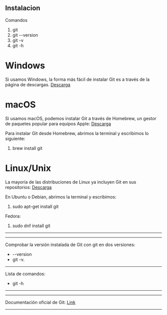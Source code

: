 ## Instalacion
Comandos
1) git
2) git --version
3) git -v
4) git -h

# Windows
Si usamos Windows, la forma más fácil de instalar Git es
a través de la página de descargas.
[Descarga](https://git-scm.com/download/win)

# macOS
Si usamos macOS, podemos instalar Git a través de Homebrew, un gestor de paquetes popular para equipos Apple:
[Descarga](https://git-scm.com/download/mac)

Para instalar Git desde Homebrew, abrimos la terminal y
escribimos lo siguiente:
1) brew install git

# Linux/Unix
La mayoría de las distribuciones de Linux ya incluyen Git
en sus repositorios:
[Descarga](https://git-scm.com/download/linux)

En Ubuntu o Debian, abrimos la terminal y escribimos:
1) sudo apt-get install git

Fedora:

1) sudo dnf install git

---
---
 Comprobar la versión instalada de Git con git en dos versiones:
- --version   
- git -v.

---
Lista de comandos:
- git -h
---
---
Documentación oficial de Git: 
[Link](git-scm.com/downloads)

---

